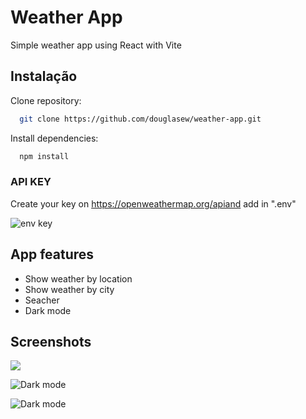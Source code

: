
# Weather App

Simple weather app using React with Vite


## Instalação

Clone repository:

```sh
  git clone https://github.com/douglasew/weather-app.git
```
Install dependencies:

```sh
  npm install
```

### API KEY
Create your key on https://openweathermap.org/apiand add in ".env"

![env key](https://cdn.discordapp.com/attachments/331545069423165440/1086017820216791110/image.png)
## App features

- Show weather by location 
- Show weather by city
- Seacher
- Dark mode



## Screenshots

![](https://cdn.discordapp.com/attachments/331545069423165440/1086015030727823483/Captura_de_tela_2023-03-16_164854.png)

![Dark mode](https://cdn.discordapp.com/attachments/331545069423165440/1086015030966886510/Captura_de_tela_2023-03-16_165013.png)

![Dark mode](https://cdn.discordapp.com/attachments/331545069423165440/1086020120004005919/image.png)

